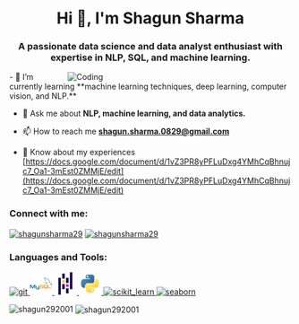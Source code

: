 <h1 align="center">Hi 👋, I'm Shagun Sharma</h1>
<h3 align="center">A passionate data science and data analyst enthusiast with expertise in NLP, SQL, and machine learning.</h3>
<img align="right" alt="Coding" width="400" src="https://encrypted-tbn0.gstatic.com/images?q=tbn:ANd9GcQ7Hz4Cyb3TuEYannh7eI3jkm9LPsdop7FIxQ&s">
- 🌱 I’m currently learning **machine learning techniques, deep learning, computer vision, and NLP.**

- 💬 Ask me about **NLP, machine learning, and data analytics.**

- 📫 How to reach me **shagun.sharma.0829@gmail.com**

- 📄 Know about my experiences [https://docs.google.com/document/d/1vZ3PR8yPFLuDxg4YMhCqBhnujc7_Oa1-3mEst0ZMMjE/edit](https://docs.google.com/document/d/1vZ3PR8yPFLuDxg4YMhCqBhnujc7_Oa1-3mEst0ZMMjE/edit)

<h3 align="left">Connect with me:</h3>
<p align="left">
<a href="https://linkedin.com/in/shagunsharma29" target="blank"><img align="center" src="https://raw.githubusercontent.com/rahuldkjain/github-profile-readme-generator/master/src/images/icons/Social/linked-in-alt.svg" alt="shagunsharma29" height="30" width="40" /></a>
<a href="https://kaggle.com/shagunsharma29" target="blank"><img align="center" src="https://raw.githubusercontent.com/rahuldkjain/github-profile-readme-generator/master/src/images/icons/Social/kaggle.svg" alt="shagunsharma29" height="30" width="40" /></a>
</p>

<h3 align="left">Languages and Tools:</h3>
<p align="left"> <a href="https://git-scm.com/" target="_blank" rel="noreferrer"> <img src="https://www.vectorlogo.zone/logos/git-scm/git-scm-icon.svg" alt="git" width="40" height="40"/> </a> <a href="https://www.mysql.com/" target="_blank" rel="noreferrer"> <img src="https://raw.githubusercontent.com/devicons/devicon/master/icons/mysql/mysql-original-wordmark.svg" alt="mysql" width="40" height="40"/> </a> <a href="https://pandas.pydata.org/" target="_blank" rel="noreferrer"> <img src="https://raw.githubusercontent.com/devicons/devicon/2ae2a900d2f041da66e950e4d48052658d850630/icons/pandas/pandas-original.svg" alt="pandas" width="40" height="40"/> </a> <a href="https://www.python.org" target="_blank" rel="noreferrer"> <img src="https://raw.githubusercontent.com/devicons/devicon/master/icons/python/python-original.svg" alt="python" width="40" height="40"/> </a> <a href="https://scikit-learn.org/" target="_blank" rel="noreferrer"> <img src="https://upload.wikimedia.org/wikipedia/commons/0/05/Scikit_learn_logo_small.svg" alt="scikit_learn" width="40" height="40"/> </a> <a href="https://seaborn.pydata.org/" target="_blank" rel="noreferrer"> <img src="https://seaborn.pydata.org/_images/logo-mark-lightbg.svg" alt="seaborn" width="40" height="40"/> </a> </p>

<p><img align="left" src="https://github-readme-stats.vercel.app/api/top-langs?username=shagun292001&show_icons=true&locale=en&layout=compact" alt="shagun292001" /></p>

<p>&nbsp;<img align="center" src="https://github-readme-stats.vercel.app/api?username=shagun292001&show_icons=true&locale=en" alt="shagun292001" /></p>
